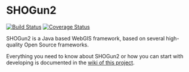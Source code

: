 # SHOGun2

[![Build Status](https://travis-ci.org/terrestris/shogun2.svg?branch=master)](https://travis-ci.org/terrestris/shogun2?branch=master) [![Coverage Status](https://coveralls.io/repos/terrestris/shogun2/badge.svg?branch=master)](https://coveralls.io/r/terrestris/shogun2?branch=master)

SHOGun2 is a Java based WebGIS framework, based on several high-quality Open Source frameworks.

Everything you need to know about SHOGun2 or how you can start with developing is documented in the [wiki of this project](https://github.com/terrestris/shogun2/wiki).
